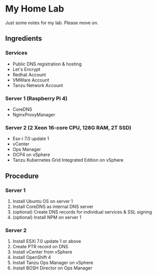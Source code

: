 # My Home Lab
Just some notes for my lab.   Please move on.

## Ingredients 

### Services
 - Public DNS registration & hosting
 - Let's Encrypt
 - Redhat Account
 - VMWare Account
 - Tanzu Network Account

### Server 1 (Raspberry Pi 4)
 - CoreDNS
 - NginxProxyManager
 
### Server 2 (2 Xeon 16-core CPU, 128G RAM, 2T SSD)
 - Esx-i 7.0 update 1
 - vCenter
 - Ops Manager
 - OCP4 on vSphere
 - Tanzu Kubernetes Grid Integrated Edition on vSphere

## Procedure

### Server 1
1. Install Ubuntu OS on server 1
2. Install CoreDNS as internal DNS server 
3. (optional) Create DNS records for individual services & SSL signing
4. (optional) Install NPM on server 1

### Server 2
1. Install ESXi 7.0 update 1 or above
2. Create PTR record on DNS
3. Install vCenter from vSphere
4. Install OpenShift 4 
5. Install Tanzu Ops Manager on vSphere
6. Install BOSH Director on Ops Manager






